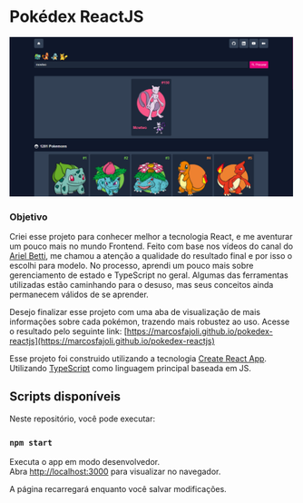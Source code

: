 # Pokédex ReactJS

<img src="public\Screenshot_1.png" alt="drawing" width="500"/>

### Objetivo

Criei esse projeto para conhecer melhor a tecnologia React, e me aventurar um pouco mais no mundo Frontend.
Feito com base nos vídeos do canal do [Ariel Betti](https://www.youtube.com/@arielbetti), me chamou a atenção a qualidade do resultado final e por isso o escolhi para modelo.
No processo, aprendi um pouco mais sobre gerenciamento de estado e TypeScript no geral. Algumas das ferramentas utilizadas estão caminhando para o desuso, mas seus conceitos ainda permanecem válidos de se aprender.

Desejo finalizar esse projeto com uma aba de visualização de mais informações sobre cada pokémon, trazendo mais robustez ao uso.
Acesse o resultado pelo seguinte link: [https://marcosfajoli.github.io/pokedex-reactjs](https://marcosfajoli.github.io/pokedex-reactjs)

Esse projeto foi construido utilizando a tecnologia [Create React App](https://github.com/facebook/create-react-app).
Utilizando [TypeScript](https://www.typescriptlang.org/) como linguagem principal baseada em JS.

## Scripts disponíveis

Neste repositório, você pode executar:

### `npm start`

Executa o app em modo desenvolvedor.\
Abra [http://localhost:3000](http://localhost:3000) para visualizar no navegador.

A página recarregará enquanto você salvar modificações.
